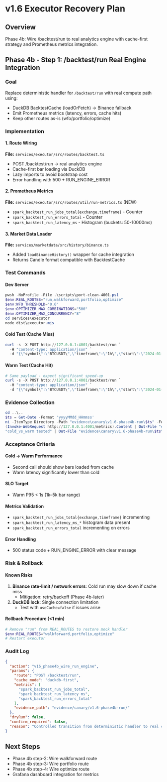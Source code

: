 # v1.6 Executor Recovery Plan

## Overview
Phase 4b: Wire /backtest/run to real analytics engine with cache-first strategy and Prometheus metrics integration.

## Phase 4b - Step 1: /backtest/run Real Engine Integration

### Goal
Replace deterministic handler for `/backtest/run` with real compute path using:
- DuckDB BacktestCache (loadOrFetch) → Binance fallback
- Emit Prometheus metrics (latency, errors, cache hits)
- Keep other routes as-is (wfo/portfolio/optimize)

### Implementation

#### 1. Route Wiring
**File:** `services/executor/src/routes/backtest.ts`
- POST /backtest/run → real analytics engine
- Cache-first bar loading via DuckDB
- Lazy imports to avoid bootstrap cost
- Error handling with 500 + RUN_ENGINE_ERROR

#### 2. Prometheus Metrics
**File:** `services/executor/src/routes/util/run-metrics.ts` (NEW)
- `spark_backtest_run_jobs_total{exchange,timeframe}` - Counter
- `spark_backtest_run_errors_total` - Counter
- `spark_backtest_run_latency_ms` - Histogram (buckets: 50-10000ms)

#### 3. Market Data Loader
**File:** `services/marketdata/src/history/binance.ts`
- Added `loadBinanceHistory()` wrapper for cache integration
- Returns Candle format compatible with BacktestCache

### Test Commands

#### Dev Server
```powershell
pwsh -NoProfile -File .\scripts\port-clean-4001.ps1
$env:REAL_ROUTES="run,walkforward,portfolio,optimize"
$env:WFO_THRESHOLD="0.6"
$env:OPTIMIZER_MAX_COMBINATIONS="500"
$env:OPTIMIZER_MAX_CONCURRENCY="8"
cd services\executor
node dist\executor.mjs
```

#### Cold Test (Cache Miss)
```powershell
curl -s -X POST http://127.0.0.1:4001/backtest/run `
  -H "content-type: application/json" `
  -d "{\"symbol\":\"BTCUSDT\",\"timeframe\":\"1h\",\"start\":\"2024-01-01\",\"end\":\"2024-01-07\",\"useCache\":true}"
```

#### Warm Test (Cache Hit)
```powershell
# Same payload - expect significant speed-up
curl -s -X POST http://127.0.0.1:4001/backtest/run `
  -H "content-type: application/json" `
  -d "{\"symbol\":\"BTCUSDT\",\"timeframe\":\"1h\",\"start\":\"2024-01-01\",\"end\":\"2024-01-07\",\"useCache\":true}"
```

### Evidence Collection
```powershell
cd ..\..
$ts = Get-Date -Format 'yyyyMMdd_HHmmss'
ni -ItemType Directory -Path "evidence\canary\v1.6-phase4b-run\$ts" -Force | Out-Null
(Invoke-WebRequest http://127.0.0.1:4001/metrics).Content | Out-File "evidence\canary\v1.6-phase4b-run\$ts\metrics_snapshot.txt" -Encoding utf8
"cold_vs_warm tested" | Out-File "evidence\canary\v1.6-phase4b-run\$ts\notes.txt" -Encoding utf8
```

### Acceptance Criteria

#### Cold → Warm Performance
- Second call should show bars loaded from cache
- Warm latency significantly lower than cold

#### SLO Target
- Warm P95 < 1s (1k–5k bar range)

#### Metrics Validation
- `spark_backtest_run_jobs_total{exchange,timeframe}` incrementing
- `spark_backtest_run_latency_ms_*` histogram data present
- `spark_backtest_run_errors_total` incrementing on errors

#### Error Handling
- 500 status code + RUN_ENGINE_ERROR with clear message

### Risk & Rollback

#### Known Risks
1. **Binance rate-limit / network errors**: Cold run may slow down if cache miss
   - Mitigation: retry/backoff (Phase 4b-later)
2. **DuckDB lock**: Single connection limitation
   - Test with `useCache=false` if issues arise

#### Rollback Procedure (<1 min)
```powershell
# Remove "run" from REAL_ROUTES to restore mock handler
$env:REAL_ROUTES="walkforward,portfolio,optimize"
# Restart executor
```

### Audit Log
```json
{
  "action": "v16_phase4b_wire_run_engine",
  "params": {
    "route": "POST /backtest/run",
    "cache_mode": "duckdb-first",
    "metrics": [
      "spark_backtest_run_jobs_total",
      "spark_backtest_run_latency_ms",
      "spark_backtest_run_errors_total"
    ],
    "evidence_path": "evidence/canary/v1.6-phase4b-run/"
  },
  "dryRun": false,
  "confirm_required": false,
  "reason": "Controlled transition from deterministic handler to real compute layer"
}
```

## Next Steps
- Phase 4b step-2: Wire walkforward route
- Phase 4b step-3: Wire portfolio route
- Phase 4b step-4: Wire optimize route
- Grafana dashboard integration for metrics

